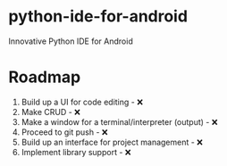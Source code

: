 # python-ide-for-android
Innovative Python IDE for Android

# Roadmap
<ol>
  <li>Build up a UI for code editing - ❌</li>
  <li>Make CRUD - ❌</li>
  <li>Make a window for a terminal/interpreter (output) - ❌</li>
  <li>Proceed to git push - ❌</li>
  <li>Build up an interface for project management - ❌</li>
  <li>Implement library support - ❌</li>
</ol>
